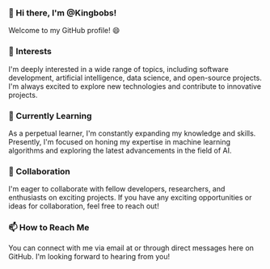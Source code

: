 ### 👋 Hi there, I'm @Kingbobs!

Welcome to my GitHub profile! 😄

### 👀 Interests

I'm deeply interested in a wide range of topics, including software development, artificial intelligence, data science, and open-source projects. I'm always excited to explore new technologies and contribute to innovative projects.

### 🌱 Currently Learning

As a perpetual learner, I'm constantly expanding my knowledge and skills. Presently, I'm focused on honing my expertise in machine learning algorithms and exploring the latest advancements in the field of AI.

### 💞️ Collaboration

I'm eager to collaborate with fellow developers, researchers, and enthusiasts on exciting projects. If you have any exciting opportunities or ideas for collaboration, feel free to reach out!

### 📫 How to Reach Me

You can connect with me via email at or through direct messages here on GitHub. I'm looking forward to hearing from you!

<!---
Kingbobs/Kingbobs is a ✨ special ✨ repository because its `README.md` appears on your GitHub profile.
You can click the Preview link to take a look at your changes.
--->
